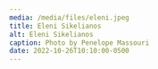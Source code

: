 ```yaml
---
media: /media/files/eleni.jpeg
title: Eleni Sikelianos
alt: Eleni Sikelianos
caption: Photo by Penelope Massouri
date: 2022-10-26T10:10:00-0500
---
```

